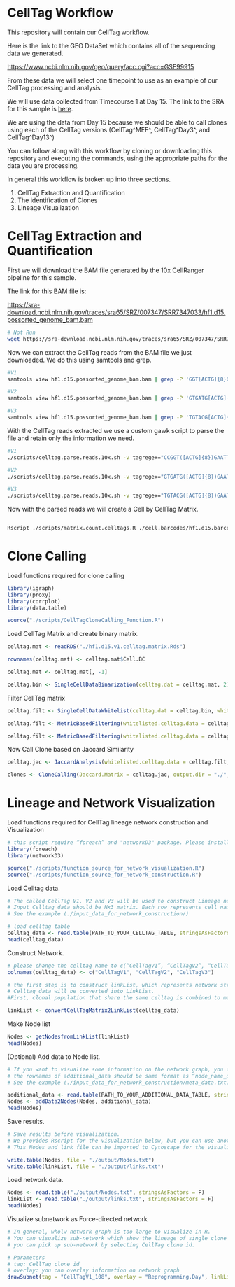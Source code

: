 # CellTag Workflow

This repository will contain our CellTag workflow.

Here is the link to the GEO DataSet which contains all of the sequencing data we generated.

https://www.ncbi.nlm.nih.gov/geo/query/acc.cgi?acc=GSE99915

From these data we will select one timepoint to use as an example of our CellTag processing and analysis.

We will use data collected from Timecourse 1 at Day 15. The link to the SRA for this sample is [here](https://trace.ncbi.nlm.nih.gov/Traces/sra/?run=SRR7347033).

We are using the data from Day 15 because we should be able to call clones using each of the CellTag versions (CellTag^MEF^, CellTag^Day3^, and CellTag^Day13^)

You can follow along with this workflow by cloning or downloading this repository and executing the commands, using the appropriate paths for the data you are processing.

In general this workflow is broken up into three sections.

1. CellTag Extraction and Quantification
2. The identification of Clones
3. Lineage Visualization

# CellTag Extraction and Quantification

First we will download the BAM file generated by the 10x CellRanger pipeline for this sample.

The link for this BAM file is:

https://sra-download.ncbi.nlm.nih.gov/traces/sra65/SRZ/007347/SRR7347033/hf1.d15.possorted_genome_bam.bam


```bash
# Not Run
wget https://sra-download.ncbi.nlm.nih.gov/traces/sra65/SRZ/007347/SRR7347033/hf1.d15.possorted_genome_bam.bam

```

Now we can extract the CellTag reads from the BAM file we just downloaded. We do this using samtools and grep.


```bash
#V1
samtools view hf1.d15.possorted_genome_bam.bam | grep -P 'GGT[ACTG]{8}GAATTC' > v1.celltag.reads.out

#V2
samtools view hf1.d15.possorted_genome_bam.bam | grep -P 'GTGATG[ACTG]{8}GAATTC' > v2.celltag.reads.out

#V3
samtools view hf1.d15.possorted_genome_bam.bam | grep -P 'TGTACG[ACTG]{8}GAATTC' > v3.celltag.reads.out

```

With the CellTag reads extracted we use a custom gawk script to parse the file and retain only the information we need.


```bash
#V1
./scripts/celltag.parse.reads.10x.sh -v tagregex="CCGGT([ACTG]{8})GAATTC" v1.celltag.reads.out > v1.celltag.parsed.tsv

#V2
./scripts/celltag.parse.reads.10x.sh -v tagregex="GTGATG([ACTG]{8})GAATTC" v2.celltag.reads.out > v2.celltag.parsed.tsv

#V3
./scripts/celltag.parse.reads.10x.sh -v tagregex="TGTACG([ACTG]{8})GAATTC" v3.celltag.reads.out > v3.celltag.parsed.tsv

```

Now with the parsed reads we will create a Cell by CellTag Matrix.


```bash

Rscript ./scripts/matrix.count.celltags.R ./cell.barcodes/hf1.d15.barcodes.tsv v1.celltag.parsed.tsv hf1.d15.v1

```


# Clone Calling

Load functions required for clone calling


```r
library(igraph)
library(proxy)
library(corrplot)
library(data.table)

source("./scripts/CellTagCloneCalling_Function.R")
```


Load CellTag Matrix and create binary matrix.



```r
celltag.mat <- readRDS("./hf1.d15.v1.celltag.matrix.Rds")

rownames(celltag.mat) <- celltag.mat$Cell.BC

celltag.mat <- celltag.mat[, -1]

celltag.bin <- SingleCellDataBinarization(celltag.dat = celltag.mat, 2)
```


Filter CellTag matrix


```r
celltag.filt <- SingleCellDataWhitelist(celltag.dat = celltag.bin, whitels.cell.tag.file = "whitelist/V1.CellTag.Whitelist.csv")

celltag.filt <- MetricBasedFiltering(whitelisted.celltag.data = celltag.filt, cutoff = 20, comparison = "less")

celltag.filt <- MetricBasedFiltering(whitelisted.celltag.data = celltag.filt, cutoff = 2, comparison = "greater")
```


Now Call Clone based on Jaccard Similarity


```r
celltag.jac <- JaccardAnalysis(whitelisted.celltag.data = celltag.filt, plot.corr = FALSE)

clones <- CloneCalling(Jaccard.Matrix = celltag.jac, output.dir = "./", output.filename = "hf1.d15.v1.clones.csv", correlation.cutoff = 0.7)
```


# Lineage and Network Visualization

Load functions required for CellTag lineage network construction and Visualization

```r
# this script require “foreach” and "networkD3" package. Please install them beforehand.
library(foreach)
library(networkD3)

source("./scripts/function_source_for_network_visualization.R")
source("./scripts/function_source_for_network_construction.R")
```

Load Celltag data.

```r
# The called CellTag V1, V2 and V3 will be used to construct Lineage network graph.
# Input Celltag data should be Nx3 matrix. Each row represents cell name (cell barcode) and each column represents Celltag name.
# See the example (./input_data_for_network_construction/)

# load celltag table
celltag_data <- read.table(PATH_TO_YOUR_CELLTAG_TABLE, stringsAsFactors = F)
head(celltag_data)
```
Construct Network.

```r
# please change the celltag name to c(“CellTagV1”, “CellTagV2”, “CellTagV3”) if you are using different name
colnames(celltag_data) <- c("CellTagV1", "CellTagV2", "CellTagV3")

# the first step is to construct linkList, which represents network structure.
# Celltag data will be converted into LinkList. 
#First, clonal population that share the same celltag is combined to make subnetwork. Then, subnewtorks will be combined further if they are originated from same mother.

linkList <- convertCellTagMatrix2LinkList(celltag_data)
```

Make Node list

```r
Nodes <- getNodesfromLinkList(linkList)
head(Nodes)
```
(Optional) Add data to Node list.

```r
# If you want to visualize some information on the network graph, you can add any information to Node list. 
# the rownames of additional_data should be same format as “node_name_unmodified” in Nedes
# See the example (./input_data_for_network_construction/meta_data.txt)

additional_data <- read.table(PATH_TO_YOUR_ADDITIONAL_DATA_TABLE, stringsAsFactors = F)
Nodes <- addData2Nodes(Nodes, additional_data)
head(Nodes)

```

Save results.

```r
# Save results before visualization.
# We provides Rscript for the visualization below, but you can use another software for network visualization. 
# This Nodes and link file can be imported to Cytoscape for the visualization.

write.table(Nodes, file = "./output/Nodes.txt")
write.table(linkList, file = "./output/links.txt")
```

Load network data.

```r
Nodes <- read.table("./output/Nodes.txt", stringsAsFactors = F)
linkList <- read.table("./output/links.txt", stringsAsFactors = F)
head(Nodes)
```

Visualize subnetwork as Force-directed network

```r
# In general, wholw network graph is too large to visualize in R.
# You can visualize sub-network which show the lineage of single clone instead of whole network graph. 
# you can pick up sub-network by selecting CellTag clone id.

# Parameters
# tag: CellTag clone id
# overlay: you can overlay information on network graph
drawSubnet(tag = "CellTagV1_108", overlay = "Reprogramming.Day", linkList = linkList, Nodes = Nodes )

```


